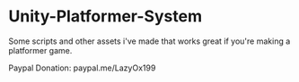# Unity-Platformer-System
Some scripts and other assets i've made that works great if you're making a platformer game.

Paypal Donation: paypal.me/LazyOx199
